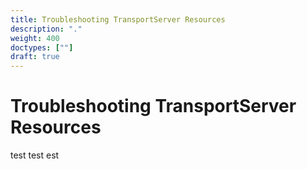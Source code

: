 ```yaml
---
title: Troubleshooting TransportServer Resources
description: "."
weight: 400
doctypes: [""]
draft: true
---
```


# Troubleshooting TransportServer Resources

test test est

